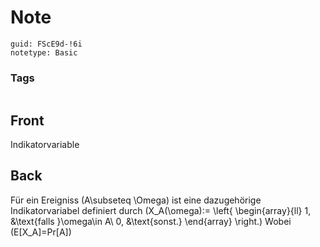 # Note
```
guid: FScE9d-!6i
notetype: Basic
```

### Tags
```
```

## Front
Indikatorvariable

## Back
Für ein Ereigniss \(A\subseteq \Omega\) ist eine dazugehörige Indikatorvariabel definiert durch 
\(X_A(\omega):= \left\{
	\begin{array}{ll} 
        1, &\text{falls }\omega\in A\\
		0, &\text{sonst.}
	\end{array}
\right.\)
Wobei \(E[X_A]=Pr[A]\)
